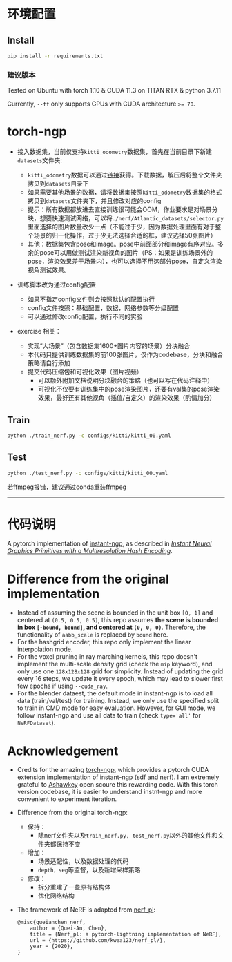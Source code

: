 # 环境配置

## Install
```bash
pip install -r requirements.txt
```
### 建议版本
Tested on Ubuntu with torch 1.10 & CUDA 11.3 on TITAN RTX & python 3.7.11

Currently, `--ff` only supports GPUs with CUDA architecture `>= 70`.

# torch-ngp
- 接入数据集，当前仅支持`kitti_odometry`数据集，首先在当前目录下新建`datasets`文件夹:
    - `kitti_odometry`数据可以通过[链接](https://studio.brainpp.com/dataset/3840?name=kiiti%EF%BC%88%E5%A4%84%E7%90%86%E8%BF%87%E7%9A%84%E9%83%A8%E5%88%86%E6%95%B0%E6%8D%AE%EF%BC%89)获得。下载数据，解压后将整个文件夹拷贝到`datasets`目录下
    - 如果需要其他场景的数据，请将数据集按照`kitti_odometry`数据集的格式拷贝到`datasets`文件夹下，并且修改对应的config
    - 提示：所有数据都放进去直接训练很可能会OOM，作业要求是对场景分块，想要快速测试网络，可以将`./nerf/Atlantic_datasets/selector.py`里面选择的图片数量改少一点（不能过于少，因为数据处理里面有对于整个场景的归一化操作，过于少无法选择合适的框，建议选择50张图片）
    - 其他：数据集包含pose和image。pose中前面部分和image有序对应。多余的pose可以用做测试渲染新视角的图片（PS：如果是训练场景外的pose，渲染效果差于场景内），也可以选择不用这部分pose，自定义渲染视角测试效果。

- 训练脚本改为通过config配置
    - 如果不指定config文件则会按照默认的配置执行
    - config文件按照：基础配置，数据，网络参数等分级配置
    - 可以通过修改config配置，执行不同的实验
 
- exercise 相关：
    - 实现“大场景”（包含数据集1600+图片内容的场景）分块融合
    - 本代码只提供训练数据集的前100张图片，仅作为codebase，分块和融合策略请自行添加
    - 提交代码压缩包和可视化效果（图片视频）
        - 可以额外附加文档说明分块融合的策略（也可以写在代码注释中）
        - 可视化不仅要有训练集中的pose渲染图片，还要有val集的pose渲染效果，最好还有其他视角（插值/自定义）的渲染效果（酌情加分）

## Train
```bash
python ./train_nerf.py -c configs/kitti/kitti_00.yaml
```
## Test
```bash
python ./test_nerf.py -c configs/kitti/kitti_00.yaml
```

若ffmpeg报错，建议通过conda重装ffmpeg

---
# 代码说明
A pytorch implementation of [instant-ngp](https://github.com/NVlabs/instant-ngp), as described in [_Instant Neural Graphics Primitives with a Multiresolution Hash Encoding_](https://nvlabs.github.io/instant-ngp/assets/mueller2022instant.pdf).


# Difference from the original implementation
* Instead of assuming the scene is bounded in the unit box `[0, 1]` and centered at `(0.5, 0.5, 0.5)`, this repo assumes **the scene is bounded in box `[-bound, bound]`, and centered at `(0, 0, 0)`**. Therefore, the functionality of `aabb_scale` is replaced by `bound` here.
* For the hashgrid encoder, this repo only implement the linear interpolation mode.
* For the voxel pruning in ray marching kernels, this repo doesn't implement the multi-scale density grid (check the `mip` keyword), and only use one `128x128x128` grid for simplicity. Instead of updating the grid every 16 steps, we update it every epoch, which may lead to slower first few epochs if using `--cuda_ray`.
* For the blender dataest, the default mode in instant-ngp is to load all data (train/val/test) for training. Instead, we only use the specified split to train in CMD mode for easy evaluation. However, for GUI mode, we follow instant-ngp and use all data to train (check `type='all'` for `NeRFDataset`).


# Acknowledgement

* Credits for the amazing [torch-ngp](https://github.com/ashawkey/torch-ngp), which provides a pytorch CUDA extension implementation of instant-ngp (sdf and nerf). I am extremely grateful to [Ashawkey](https://github.com/ashawkey) open scoure this rewarding code. With this torch version codebase, it is easier to understand instnt-ngp and more convenient to experiment iteration.

* Difference from the original torch-ngp:
    * 保持：
        * 除nerf文件夹以及`train_nerf.py, test_nerf.py`以外的其他文件和文件夹都保持不变
    * 增加：
        * 场景适配性，以及数据处理的代码
        * `depth，seg`等监督，以及新增采样策略
    * 修改：
        * 拆分重建了一些原有结构体
        * 优化网络结构

* The framework of NeRF is adapted from [nerf_pl](https://github.com/kwea123/nerf_pl):
    ```
    @misc{queianchen_nerf,
        author = {Quei-An, Chen},
        title = {Nerf_pl: a pytorch-lightning implementation of NeRF},
        url = {https://github.com/kwea123/nerf_pl/},
        year = {2020},
    }
    ```
